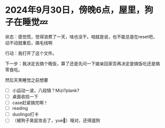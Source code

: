# 2024年9月30日，傍晚6点，屋里，狗子在睡觉💤

状态：感觉慌，觉得浪费了一天，啥也没干。咱就是说，也不能总是在reset吧，动不动就重启，搞毛线啊

行动：我打开了这个文件。

下一步：我决定去搞个晚饭，算了还是先问一下娘亲回家否再决定是搞饭吃还是搞零食吃。

然后天黑睡觉之前想要<br>
- [ ] 小运动一波，八段锦？Mizi?plank?<br>
- [ ] 桌面收拾一下<br>
- [ ] case赶紧搞完啊！<br>
- [ ] reading<br>
- [ ] duolingo打卡<br>
- [ ] （被狗子臭屁攻击了，yue🤢）哦对，还得遛狗
